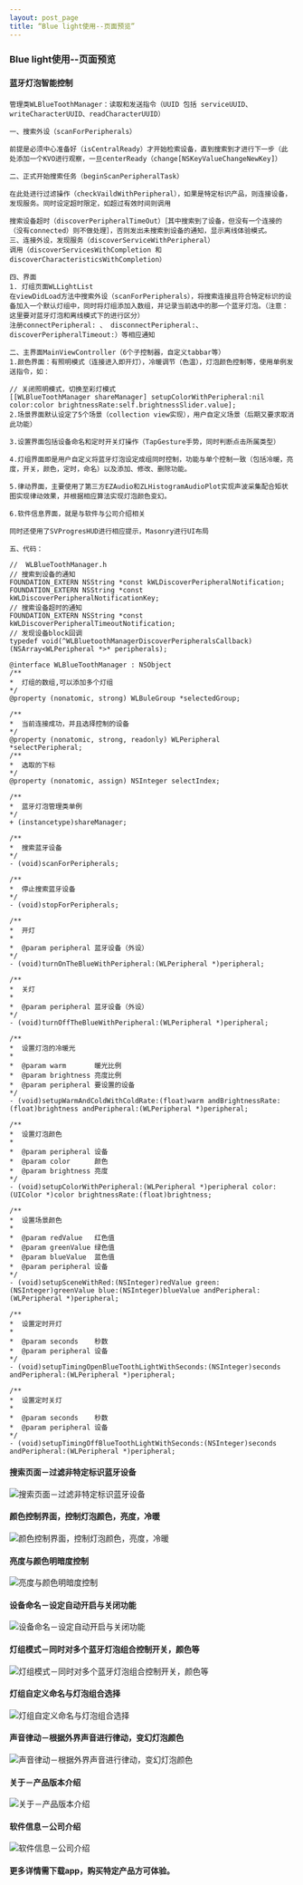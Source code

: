 ```yaml
---
layout: post_page
title: “Blue light使用--页面预览”
---
```


### Blue light使用--页面预览

#### 蓝牙灯泡智能控制

```
管理类WLBlueToothManager：读取和发送指令（UUID 包括 serviceUUID、writeCharacterUUID、readCharacterUUID）

一、搜索外设（scanForPeripherals）

前提是必须中心准备好（isCentralReady）才开始检索设备，直到搜索到才进行下一步（此处添加一个KVO进行观察，一旦centerReady（change[NSKeyValueChangeNewKey]）

二、正式开始搜索任务（beginScanPeripheralTask）

在此处进行过滤操作（checkVaildWithPeripheral），如果是特定标识产品，则连接设备，发现服务。同时设定超时限定，如超过有效时间则调用

搜索设备超时（discoverPeripheralTimeOut）［其中搜索到了设备，但没有一个连接的（没有connected）则不做处理］，否则发出未搜索到设备的通知，显示离线体验模式。
三、连接外设，发现服务（discoverServiceWithPeripheral）
调用（discoverServicesWithCompletion 和 discoverCharacteristicsWithCompletion）

四、界面
1. 灯组页面WLLightList
在viewDidLoad方法中搜索外设（scanForPeripherals），将搜索连接且符合特定标识的设备加入一个默认灯组中，同时将灯组添加入数组，并记录当前选中的那一个蓝牙灯泡。（注意：这里要对蓝牙灯泡和离线模式下的进行区分）
注册connectPeripheral: 、 disconnectPeripheral:、discoverPeripheralTimeout:）等相应通知

二、主界面MainViewController（6个子控制器，自定义tabbar等）
1.颜色界面：有照明模式（连接进入即开灯），冷暖调节（色温），灯泡颜色控制等，使用单例发送指令，如：

// 关闭照明模式，切换至彩灯模式
[[WLBlueToothManager shareManager] setupColorWithPeripheral:nil color:color brightnessRate:self.brightnessSlider.value];
2.场景界面默认设定了5个场景（collection view实现），用户自定义场景（后期又要求取消此功能）

3.设置界面包括设备命名和定时开关灯操作（TapGesture手势，同时判断点击所属类型）

4.灯组界面即是用户自定义将蓝牙灯泡设定成组同时控制，功能与单个控制一致（包括冷暖，亮度，开关，颜色，定时，命名）以及添加、修改、删除功能。

5.律动界面，主要使用了第三方EZAudio和ZLHistogramAudioPlot实现声波采集配合矩状图实现律动效果，并根据相应算法实现灯泡颜色变幻。

6.软件信息界面，就是与软件与公司介绍相关

同时还使用了SVProgresHUD进行相应提示，Masonry进行UI布局

五、代码：

//  WLBlueToothManager.h
// 搜索到设备的通知
FOUNDATION_EXTERN NSString *const kWLDiscoverPeripheralNotification;
FOUNDATION_EXTERN NSString *const kWLDiscoverPeripheralNotificationKey;
// 搜索设备超时的通知
FOUNDATION_EXTERN NSString *const kWLDiscoverPeripheralTimeoutNotification;
// 发现设备block回调
typedef void(^WLBluetoothManagerDiscoverPeripheralsCallback)(NSArray<WLPeripheral *>* peripherals);

@interface WLBlueToothManager : NSObject
/**
*  灯组的数组,可以添加多个灯组
*/
@property (nonatomic, strong) WLBuleGroup *selectedGroup;

/**
*  当前连接成功，并且选择控制的设备
*/
@property (nonatomic, strong, readonly) WLPeripheral *selectPeripheral;
/**
*  选取的下标
*/
@property (nonatomic, assign) NSInteger selectIndex;

/**
*  蓝牙灯泡管理类单例
*/
+ (instancetype)shareManager;

/**
*  搜索蓝牙设备
*/
- (void)scanForPeripherals;

/**
*  停止搜索蓝牙设备
*/
- (void)stopForPeripherals;

/**
*  开灯
*
*  @param peripheral 蓝牙设备（外设）
*/
- (void)turnOnTheBlueWithPeripheral:(WLPeripheral *)peripheral;

/**
*  关灯
*
*  @param peripheral 蓝牙设备（外设）
*/
- (void)turnOffTheBlueWithPeripheral:(WLPeripheral *)peripheral;

/**
*  设置灯泡的冷暖光
*
*  @param warm       暖光比例
*  @param brightness 亮度比例
*  @param peripheral 要设置的设备
*/
- (void)setupWarmAndColdWithColdRate:(float)warm andBrightnessRate:(float)brightness andPeripheral:(WLPeripheral *)peripheral;

/**
*  设置灯泡颜色
*
*  @param peripheral 设备
*  @param color      颜色
*  @param brightness 亮度
*/
- (void)setupColorWithPeripheral:(WLPeripheral *)peripheral color:(UIColor *)color brightnessRate:(float)brightness;

/**
*  设置场景颜色
*
*  @param redValue   红色值
*  @param greenValue 绿色值
*  @param blueValue  蓝色值
*  @param peripheral 设备
*/
- (void)setupSceneWithRed:(NSInteger)redValue green:(NSInteger)greenValue blue:(NSInteger)blueValue andPeripheral:(WLPeripheral *)peripheral;

/**
*  设置定时开灯
*
*  @param seconds    秒数
*  @param peripheral 设备
*/
- (void)setupTimingOpenBlueToothLightWithSeconds:(NSInteger)seconds andPeripheral:(WLPeripheral *)peripheral;

/**
*  设置定时关灯
*
*  @param seconds    秒数
*  @param peripheral 设备
*/
- (void)setupTimingOffBlueToothLightWithSeconds:(NSInteger)seconds andPeripheral:(WLPeripheral *)peripheral;
```

#### 搜索页面－过滤非特定标识蓝牙设备
![搜索页面－过滤非特定标识蓝牙设备](http://upload-images.jianshu.io/upload_images/1634375-5919bba06f7340f3.png?imageMogr2/auto-orient/strip%7CimageView2/2/w/1240)

#### 颜色控制界面，控制灯泡颜色，亮度，冷暖
![颜色控制界面，控制灯泡颜色，亮度，冷暖](http://upload-images.jianshu.io/upload_images/1634375-633e43881e72f80e.png?imageMogr2/auto-orient/strip%7CimageView2/2/w/1240)

#### 亮度与颜色明暗度控制
![亮度与颜色明暗度控制](http://upload-images.jianshu.io/upload_images/1634375-ea4a6b3f5b70b1f8.png?imageMogr2/auto-orient/strip%7CimageView2/2/w/1240)

#### 设备命名－设定自动开启与关闭功能
![设备命名－设定自动开启与关闭功能](http://upload-images.jianshu.io/upload_images/1634375-7996b7b615bd726a.png?imageMogr2/auto-orient/strip%7CimageView2/2/w/1240)

#### 灯组模式－同时对多个蓝牙灯泡组合控制开关，颜色等
![灯组模式－同时对多个蓝牙灯泡组合控制开关，颜色等](http://upload-images.jianshu.io/upload_images/1634375-799061915e35717a.png?imageMogr2/auto-orient/strip%7CimageView2/2/w/1240)

#### 灯组自定义命名与灯泡组合选择
![灯组自定义命名与灯泡组合选择](http://upload-images.jianshu.io/upload_images/1634375-8081b5d49690fec8.png?imageMogr2/auto-orient/strip%7CimageView2/2/w/1240)

#### 声音律动－根据外界声音进行律动，变幻灯泡颜色
![声音律动－根据外界声音进行律动，变幻灯泡颜色](http://upload-images.jianshu.io/upload_images/1634375-08208ed86662c9a9.png?imageMogr2/auto-orient/strip%7CimageView2/2/w/1240)

#### 关于－产品版本介绍
![关于－产品版本介绍](http://upload-images.jianshu.io/upload_images/1634375-c3f46da5185e0890.png?imageMogr2/auto-orient/strip%7CimageView2/2/w/1240)

#### 软件信息－公司介绍
![软件信息－公司介绍](http://upload-images.jianshu.io/upload_images/1634375-4e8de3f784545975.png?imageMogr2/auto-orient/strip%7CimageView2/2/w/1240)

#### 更多详情需下载app，购买特定产品方可体验。



